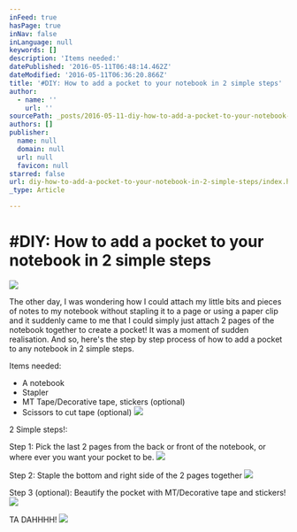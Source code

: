 ```yaml
---
inFeed: true
hasPage: true
inNav: false
inLanguage: null
keywords: []
description: 'Items needed:'
datePublished: '2016-05-11T06:48:14.462Z'
dateModified: '2016-05-11T06:36:20.866Z'
title: '#DIY: How to add a pocket to your notebook in 2 simple steps'
author:
  - name: ''
    url: ''
sourcePath: _posts/2016-05-11-diy-how-to-add-a-pocket-to-your-notebook-in-2-simple-steps.md
authors: []
publisher:
  name: null
  domain: null
  url: null
  favicon: null
starred: false
url: diy-how-to-add-a-pocket-to-your-notebook-in-2-simple-steps/index.html
_type: Article

---
```

# \#DIY: How to add a pocket to your notebook in 2 simple steps
![](https://the-grid-user-content.s3-us-west-2.amazonaws.com/c83b6402-7091-4083-bbc5-b369884f3bc5.jpg)

The other day, I was wondering how I could attach my little bits and pieces of notes to my notebook without stapling it to a page or using a paper clip and it suddenly came to me that I could simply just attach 2 pages of the notebook together to create a pocket! It was a moment of sudden realisation. And so, here's the step by step process of how to add a pocket to any notebook in 2 simple steps.

Items needed:

* A notebook
* Stapler
* MT Tape/Decorative tape, stickers (optional)
* Scissors to cut tape (optional)
![](https://the-grid-user-content.s3-us-west-2.amazonaws.com/af3472ce-46ad-4879-a51a-0868b84c44e5.jpg)

2 Simple steps!:

Step 1: Pick the last 2 pages from the back or front of the notebook, or where ever you want your pocket to be.
![](https://the-grid-user-content.s3-us-west-2.amazonaws.com/1196e5a0-7ba0-4c1c-bfc6-364839d43c62.jpg)

Step 2: Staple the bottom and right side of the 2 pages together
![](https://the-grid-user-content.s3-us-west-2.amazonaws.com/c84c8282-7211-4c27-b985-9996bf5f3dfa.jpg)

Step 3 (optional): Beautify the pocket with MT/Decorative tape and stickers!
![](https://the-grid-user-content.s3-us-west-2.amazonaws.com/9ccb4ad8-0416-46d9-833e-d97db8793896.jpg)

TA DAHHHH!
![](https://the-grid-user-content.s3-us-west-2.amazonaws.com/119d46ff-7ae3-4830-a584-059ea10dbc16.jpg)